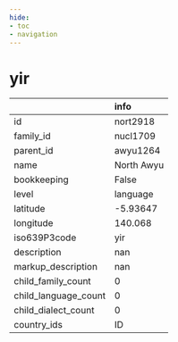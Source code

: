 ```yaml
---
hide:
- toc
- navigation
---
```

# yir
|                      | info       |
|:---------------------|:-----------|
| id                   | nort2918   |
| family_id            | nucl1709   |
| parent_id            | awyu1264   |
| name                 | North Awyu |
| bookkeeping          | False      |
| level                | language   |
| latitude             | -5.93647   |
| longitude            | 140.068    |
| iso639P3code         | yir        |
| description          | nan        |
| markup_description   | nan        |
| child_family_count   | 0          |
| child_language_count | 0          |
| child_dialect_count  | 0          |
| country_ids          | ID         |